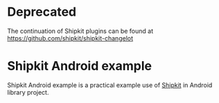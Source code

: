 # Deprecated

The continuation of Shipkit plugins can be found at https://github.com/shipkit/shipkit-changelot

# Shipkit Android example

Shipkit Android example is a practical example use of [Shipkit](https://github.com/mockito/shipkit) in Android library project.
